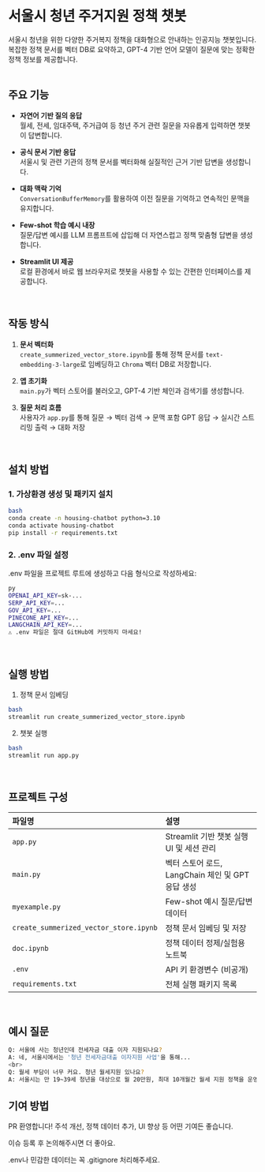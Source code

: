 # 서울시 청년 주거지원 정책 챗봇

서울시 청년을 위한 다양한 주거복지 정책을 대화형으로 안내하는 인공지능 챗봇입니다.  
복잡한 정책 문서를 벡터 DB로 요약하고, GPT-4 기반 언어 모델이 질문에 맞는 정확한 정책 정보를 제공합니다.  
<br>

## 주요 기능

-  **자연어 기반 질의 응답**  
  월세, 전세, 임대주택, 주거급여 등 청년 주거 관련 질문을 자유롭게 입력하면 챗봇이 답변합니다.

- **공식 문서 기반 응답**  
  서울시 및 관련 기관의 정책 문서를 벡터화해 실질적인 근거 기반 답변을 생성합니다.

- **대화 맥락 기억**  
  `ConversationBufferMemory`를 활용하여 이전 질문을 기억하고 연속적인 문맥을 유지합니다.

-  **Few-shot 학습 예시 내장**  
  질문/답변 예시를 LLM 프롬프트에 삽입해 더 자연스럽고 정책 맞춤형 답변을 생성합니다.

- **Streamlit UI 제공**  
  로컬 환경에서 바로 웹 브라우저로 챗봇을 사용할 수 있는 간편한 인터페이스를 제공합니다.
<br>

##  작동 방식

1. **문서 벡터화**  
   `create_summerized_vector_store.ipynb`를 통해 정책 문서를 `text-embedding-3-large`로 임베딩하고 `Chroma` 벡터 DB로 저장합니다.

2. **앱 초기화**  
   `main.py`가 벡터 스토어를 불러오고, GPT-4 기반 체인과 검색기를 생성합니다.

3. **질문 처리 흐름**  
   사용자가 `app.py`를 통해 질문 → 벡터 검색 → 문맥 포함 GPT 응답 → 실시간 스트리밍 출력 → 대화 저장
<br>


##  설치 방법

### 1. 가상환경 생성 및 패키지 설치

```bash
bash
conda create -n housing-chatbot python=3.10
conda activate housing-chatbot
pip install -r requirements.txt
```
### 2. .env 파일 설정
.env 파일을 프로젝트 루트에 생성하고 다음 형식으로 작성하세요:
```bash
py
OPENAI_API_KEY=sk-...
SERP_API_KEY=...
GOV_API_KEY=...
PINECONE_API_KEY=...
LANGCHAIN_API_KEY=...
⚠️ .env 파일은 절대 GitHub에 커밋하지 마세요!
```
<br>


## 실행 방법

1. 정책 문서 임베딩
```bash
bash
streamlit run create_summerized_vector_store.ipynb
```
2. 챗봇 실행
```bash
bash
streamlit run app.py
```
<br>

## 프로젝트 구성

| 파일명 | 설명 |
|:--------|:------|
| `app.py` | Streamlit 기반 챗봇 실행 UI 및 세션 관리 |
| `main.py` | 벡터 스토어 로드, LangChain 체인 및 GPT 응답 생성 |
| `myexample.py` | Few-shot 예시 질문/답변 데이터 |
| `create_summerized_vector_store.ipynb` | 정책 문서 임베딩 및 저장 |
| `doc.ipynb` | 정책 데이터 정제/실험용 노트북 |
| `.env` | API 키 환경변수 (비공개) |
| `requirements.txt` | 전체 실행 패키지 목록 |

<br>

## 예시 질문
```bash
Q: 서울에 사는 청년인데 전세자금 대출 이자 지원되나요?  
A: 네, 서울시에서는 '청년 전세자금대출 이자지원 사업'을 통해...  
<br>
Q: 월세 부담이 너무 커요. 청년 월세지원 있나요?  
A: 서울시는 만 19~39세 청년을 대상으로 월 20만원, 최대 10개월간 월세 지원 정책을 운영합니다.
```

## 기여 방법
PR 환영합니다! 주석 개선, 정책 데이터 추가, UI 향상 등 어떤 기여든 좋습니다.

이슈 등록 후 논의해주시면 더 좋아요.

.env나 민감한 데이터는 꼭 .gitignore 처리해주세요.
